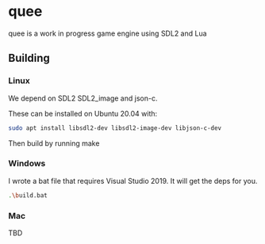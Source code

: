 # quee
quee is a work in progress game engine using SDL2 and Lua

## Building
### Linux
We depend on SDL2 SDL2_image and json-c.

These can be installed on Ubuntu 20.04 with:
```bash
sudo apt install libsdl2-dev libsdl2-image-dev libjson-c-dev
```
Then build by running make
### Windows
I wrote a bat file that requires Visual Studio 2019. It will get the deps for you.
```bash
.\build.bat
```
### Mac
TBD
